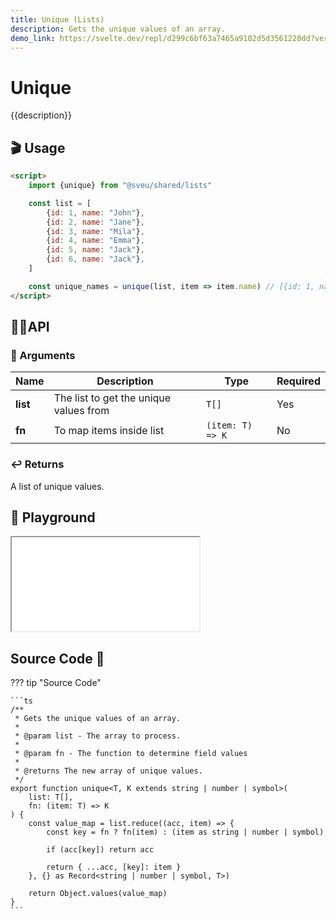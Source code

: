 ```yaml
---
title: Unique (Lists)
description: Gets the unique values of an array.
demo_link: https://svelte.dev/repl/d299c6bf63a7465a9102d5d3561220dd?version=3.55.1
---
```


# Unique

{{description}}

## 🎬 Usage

```html
<script>
    import {unique} from "@sveu/shared/lists"

    const list = [
        {id: 1, name: "John"},
        {id: 2, name: "Jane"},
        {id: 3, name: "Mila"},
        {id: 4, name: "Emma"},
        {id: 5, name: "Jack"},
        {id: 6, name: "Jack"},
    ]

    const unique_names = unique(list, item => item.name) // [{id: 1, name: "John"}, {id: 2, name: "Jane"}, {id: 3, name: "Mila"}, {id: 4, name: "Emma"}, {id: 5, name: "Jack"}]
</script>
```

## 👩‍💻API

### 👻 Arguments

| Name                | Description                                  | Type                  | Required |
| ------------------- | -------------------------------------------- | --------------------- | -------- |
| **list**            | The list to get the unique values from       | `T[]`                 | Yes      |
| **fn**              | To map items inside list                     | `(item: T) => K`      | No       |

### ↩️ Returns

A list of unique values.

## 🧪 Playground

<iframe class="h-120 w-full" src="{{demo_link}}"></iframe>

## Source Code 👀

??? tip "Source Code"

    ```ts
    /**
     * Gets the unique values of an array.
     *
     * @param list - The array to process.
     *
     * @param fn - The function to determine field values
     *
     * @returns The new array of unique values.
     */
    export function unique<T, K extends string | number | symbol>(
        list: T[],
        fn: (item: T) => K
    ) {
        const value_map = list.reduce((acc, item) => {
            const key = fn ? fn(item) : (item as string | number | symbol)

            if (acc[key]) return acc

            return { ...acc, [key]: item }
        }, {} as Record<string | number | symbol, T>)

        return Object.values(value_map)
    }
    ```

